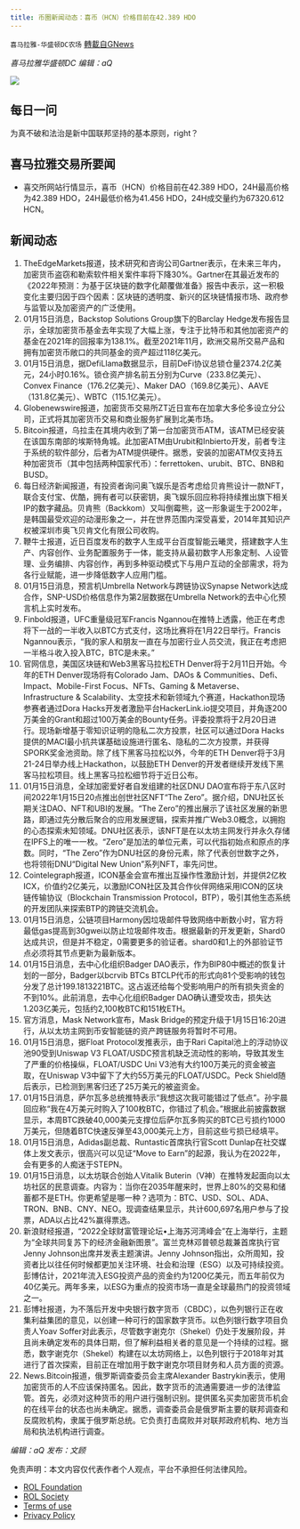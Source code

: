 ```yaml
---
title: 币圈新闻动态：喜币（HCN）价格目前在42.389 HDO
---
```

`喜马拉雅-华盛顿DC农场` [轉載自GNews](https://gnews.org/zh-hans/1865728/)

*喜马拉雅华盛顿DC 编辑：aQ*

![](http://himalayawashingtondc.org/wp-content/uploads/2021/07/ScreenShot-2021-07-31-at-16.20.22@2x.png)



## 每日一问





为真不破和法治是新中国联邦坚持的基本原则，right？





## 喜马拉雅交易所要闻





- 喜交所网站行情显示，喜币（HCN）价格目前在42.389 HDO，24H最高价格为42.389 HDO，24H最低价格为41.456 HDO，24H成交量约为67320.612 HCN。






## 新闻动态





1. TheEdgeMarkets报道，技术研究和咨询公司Gartner表示，在未来三年内，加密货币盗窃和勒索软件相关案件率将下降30%。Gartner在其最近发布的《2022年预测：为基于区块链的数字化颠覆做准备》报告中表示，这一积极变化主要归因于四个因素：区块链的透明度、新兴的区块链情报市场、政府参与监管以及加密资产的广泛使用。
2. 01月15日消息，Backstop Solutions Group旗下的Barclay Hedge发布报告显示，全球加密货币基金去年实现了大幅上涨，专注于比特币和其他加密资产的基金在2021年的回报率为138.1%。截至2021年11月，欧洲交易所交易产品和拥有加密货币敞口的共同基金的资产超过118亿美元。
3. 01月15日消息，据DefiLlama数据显示，目前DeFi协议总锁仓量2374.2亿美元，24小时0.16%。锁仓资产排名前五分别为Curve（233.8亿美元）、Convex Finance（176.2亿美元）、Maker DAO（169.8亿美元）、AAVE（131.8亿美元）、WBTC（115.1亿美元）。
4. Globenewswire报道，加密货币交易所ZT近日宣布在加拿大多伦多设立分公司，正式将其加密货币交易和商业服务扩展到北美市场。
5. Bitcoin报道，乌拉圭在其境内收到了第一台加密货币ATM，该ATM已经安装在该国东南部的埃斯特角城。此加密ATM由Urubit和Inbierto开发，前者专注于系统的软件部分，后者为ATM提供硬件。据悉，安装的加密ATM仅支持五种加密货币（其中包括两种国家代币）：ferrettoken、urubit、BTC、BNB和BUSD。
6. 每日经济新闻报道，有投资者询问奥飞娱乐是否考虑给贝肯熊设计一款NFT，联合支付宝、优酷，拥有者可以获密钥，奥飞娱乐回应称将持续推出旗下相关IP的数字藏品。贝肯熊（Backkom）又叫倒霉熊，这一形象诞生于2002年，是韩国最受欢迎的动漫形象之一，并在世界范围内深受喜爱，2014年其知识产权被深圳市奥飞贝肯文化有限公司收购。
7. 鞭牛士报道，近日百度发布的数字人生成平台百度智能云曦灵，搭建数字人生产、内容创作、业务配置服务于一体，能支持从最初数字人形象定制、人设管理、业务编排、内容创作，再到多种驱动模式下与用户互动的全部需求，将为各行业赋能，进一步降低数字人应用门槛。
8. 01月15日消息，预言机Umbrella Network与跨链协议Synapse Network达成合作，SNP-USD价格信息作为第2层数据在Umbrella Network的去中心化预言机上实时发布。
9. Finbold报道，UFC重量级冠军Francis Ngannou在推特上透露，他正在考虑将下一战的一半收入以BTC方式支付，这场比赛将在1月22日举行。Francis Ngannou表示，“我的家人和朋友一直在与加密行业人员交流，我正在考虑把一半格斗收入投入BTC，BTC是未来。”
10. 官网信息，美国区块链和Web3黑客马拉松ETH Denver将于2月11日开始。今年的ETH Denver现场将有Colorado Jam、DAOs & Communities、Defi、Impact、Mobile-First Focus、NFTs、Gaming & Metaverse、Infrastructure & Scalability、太空技术和新领域九个赛道，Hackathon现场参赛者通过Dora Hacks开发者激励平台HackerLink.io提交项目，并角逐200万美金的Grant和超过100万美金的Bounty任务。评委投票将于2月20日进行。现场新增基于零知识证明的隐私二次方投票，社区可以通过Dora Hacks提供的MACI最小抗共谋基础设施进行匿名、隐私的二次方投票，并获得SPORK奖金池资助。除了线下黑客马拉松以外，今年的ETH Denver将于3月21-24日举办线上Hackathon，以鼓励ETH Denver的开发者继续开发线下黑客马拉松项目。线上黑客马拉松细节将于近日公布。
11. 01月15日消息，全球加密爱好者自发组建的社区DNU DAO宣布将于东八区时间2022年1月15日20点推出创世社区NFT“The Zero”。据介绍，DNU社区长期关注DAO、NFT和UBI的发展。“The Zero”的推出展示了该社区发展的新思路，即通过先分散后聚合的应用发展逻辑，探索并推广Web3.0概念，以拥抱的心态探索未知领域。DNU社区表示，该NFT是在以太坊主网发行并永久存储在IPFS上的唯一一枚。“Zero”是加法的单位元素，可以代指初始点和原点的序数。同时，“The Zero”作为DNU社区的身份元素，除了代表创世数字之外，也将领衔DNU“Digital New Union”系列NFT，率先问世。
12. Cointelegraph报道，ICON基金会宣布推出互操作性激励计划，并提供2亿枚ICX，价值约2亿美元，以激励ICON社区及其合作伙伴网络采用ICON的区块链传输协议（Blockchain Transmission Protocol，BTP），吸引其他生态系统的开发团队来探索BTP的跨链交流机会。
13. 01月15日消息，公链项目Harmony因垃圾邮件导致网络中断数小时，官方将最低gas提高到30gwei以防止垃圾邮件攻击。根据最新的开发更新，Shard0达成共识，但是并不稳定，0需要更多的验证者。shard0和1上的外部验证节点必须将其节点更新为最新版本。
14. 01月15日消息，去中心化组织Badger DAO表示，作为BIP80中概述的恢复计划的一部分，Badger以bcrvib BTCs BTCLP代币的形式向81个受影响的钱包分发了总计199.1813221BTC。这占返还给每个受影响用户的所有损失资金的不到10%。此前消息，去中心化组织Badger DAO确认遭受攻击，损失达1.203亿美元，包括约2,100枚BTC和151枚ETH。
15. 官方消息，Mask Network宣布，Mask Bridge的预定升级于1月15日16:20进行，从以太坊主网到币安智能链的资产跨链服务将暂时不可用。
16. 01月15日消息，据Float Protocol发推表示，由于Rari Capital池上的浮动协议池90受到Uniswap V3 FLOAT/USDC预言机缺乏流动性的影响，导致其发生了严重的价格操纵，FLOAT/USDC Uni V3池有大约100万美元的资金被盗取，在Uniswap V3中留下了大约55万美元的FLOAT/USDC。Peck Shield随后表示，已检测到黑客归还了25万美元的被盗资金。
17. 01月15日消息，萨尔瓦多总统推特表示“我想这次我可能错过了低点”。孙宇晨回应称“我在4万美元时购入了100枚BTC，你错过了机会。”根据此前披露数据显示，本周BTC跌破40,000美元支撑位后萨尔瓦多购买的BTC已亏损约1000万美元，但随着BTC快速反弹至43,000美元上方，目前这些亏损已经填平。
18. 01月15日消息，Adidas副总裁、Runtastic首席执行官Scott Dunlap在社交媒体上发文表示，很高兴可以见证“Move to Earn”的起源，我认为在2022年，会有更多的人痴迷于STEPN。
19. 01月15日消息，以太坊联合创始人Vitalik Buterin（V神）在推特发起面向以太坊社区的民意调查。内容为：当你在2035年醒来时，世界上80%的交易和储蓄都不是ETH。你更希望是哪一种？选项为：BTC、USD、SOL、ADA、TRON、BNB、CNY、NEO。现调查结果显示，共计600,697名用户参与了投票，ADA以占比42%赢得票选。
20. 新浪财经报道，“2022全球财富管理论坛•上海苏河湾峰会”在上海举行，主题为“全球共同复苏下的经济金融新图景”。富兰克林邓普顿总裁兼首席执行官Jenny Johnson出席并发表主题演讲。Jenny Johnson指出，众所周知，投资者比以往任何时候都更加关注环境、社会和治理（ESG）以及可持续投资。彭博估计，2021年流入ESG投资产品的资金约为1200亿美元，而五年前仅为40亿美元。两年多来，以ESG为重点的投资市场一直是全球最热门的投资领域之一。
21. 彭博社报道，为不落后开发中央银行数字货币（CBDC），以色列银行正在收集利益集团的意见，以创建一种可行的国家数字货币。以色列银行数字项目负责人Yoav Soffer对此表示，尽管数字谢克尔（Shekel）仍处于发展阶段，并且尚未确定发布的具体日期，但了解利益相关者的意见是一个持续的过程。据悉，数字谢克尔（Shekel）构建在以太坊网络上，以色列银行于2018年对其进行了首次探索，目前正在增加用于数字谢克尔项目财务和人员方面的资源。
22. News.Bitcoin报道，俄罗斯调查委员会主席Alexander Bastrykin表示，使用加密货币的人不应该保持匿名。因此，数字货币的流通需要进一步的法律监管。首先，必须对这种货币的用户进行强制识别。提供匿名买卖加密货币机会的在线平台的状态也尚未确定。据悉，调查委员会是俄罗斯主要的联邦调查和反腐败机构，隶属于俄罗斯总统。它负责打击腐败并对联邦政府机构、地方当局和执法机构进行调查。





*编辑：aQ
发布：文顾*


 
 

免责声明：本文内容仅代表作者个人观点，平台不承担任何法律风险。

- [ROL Foundation](https://rolfoundation.org/)
- [ROL Society](https://rolsociety.org/)
- [Terms of use](https://gnews.org/terms-of-use-3/)
- [Privacy Policy](https://gnews.org/privacy-policy/)
